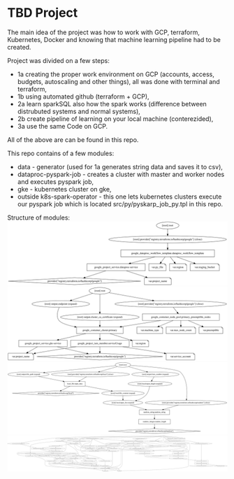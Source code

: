 # TBD Project

The main idea of the project was how to work with GCP, terraform, Kubernetes, Docker and knowing that  machine learning pipeline had to be created.

Project was divided on a few steps:
- 1a creating the proper work environment on GCP (accounts, access, budgets, autoscaling and other things), all  was done with terminal and terraform, 
- 1b using automated github (terraform + GCP), 
- 2a learn sparkSQL also  how the spark works (difference between distrubuted systems and normal systems),
- 2b create pipeline of learning on your local machine (conterezided), 
- 3a use the same Code on GCP.
    
All of the above are can be found in this repo.

This repo contains of a few modules:
- data - generator (used for 1a generates string data and saves it to csv),
- dataproc-pyspark-job - creates a cluster with master and worker nodes and executes pyspark job,
- gke - kubernetes cluster on gke,
- outside k8s-spark-operator - this one lets kubernetes clusters execute our pyspark job which is located src/py/pyskarp_job_py.tpl in this repo. 

Structure of modules:
![dataproc](dataproc.svg)
![gke](gke.svg)
![data_generator](data_generator.svg)
![Entire structure](graph.svg)

